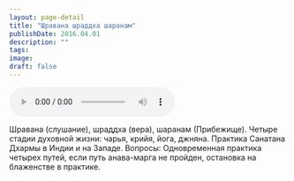 ```yaml
---
layout: page-detail
title: "Шравана шраддха шаранам"
publishDate: 2016.04.01
description: ""
tags:
image:
draft: false
---
```


<audio title="2016.04.01 - Шравана шраддха шаранам.mp3" src="https://filer-api.advayta.org/v1.0/public/files/72882" controls=""></audio>

 Шравана (слушание), шраддха (вера), шаранам (Прибежище). Четыре стадии духовной жизни: чарья, крийя, йога, джняна. Практика Санатана Дхармы в Индии и на Западе. Вопросы: Одновременная практика четырех путей, если путь анава-марга не пройден, остановка на блаженстве в практике. 

  
